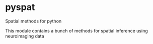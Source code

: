 # pyspat
Spatial methods for python

This module contains a bunch of methods for spatial inference using neuroimaging data
